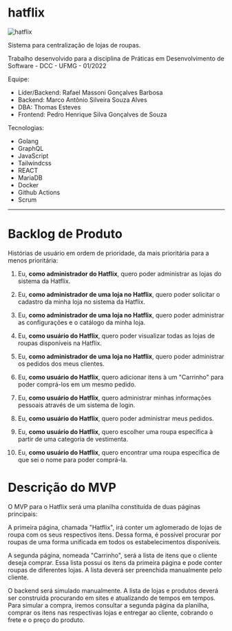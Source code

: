 # hatflix

![hatflix](https://user-images.githubusercontent.com/73971077/163252464-eb09a2fd-c548-4f00-819a-760ea9e56b1c.jpg)

Sistema para centralização de lojas de roupas.

Trabalho desenvolvido para a disciplina de Práticas em Desenvolvimento de Software - DCC - UFMG - 01/2022

Equipe:
  - Líder/Backend: Rafael Massoni Gonçalves Barbosa
  - Backend: Marco Antônio Silveira Souza Alves
  - DBA: Thomas Esteves
  - Frontend: Pedro Henrique Silva Gonçalves de Souza 

Tecnologias:
  - Golang
  - GraphQL
  - JavaScript
  - Tailwindcss
  - REACT
  - MariaDB
  - Docker
  - Github Actions
  - Scrum

----

# Backlog de Produto

Histórias de usuário em ordem de prioridade, da mais prioritária para a menos prioritária:

 
  1) Eu, **como administrador do Hatflix**, quero poder administrar as lojas do sistema da Hatflix.

  2) Eu, **como administrador de uma loja no Hatflix**, quero poder solicitar o cadastro da minha loja no sistema da Hatflix.

  3) Eu, **como administrador de uma loja no Hatflix**, quero poder administrar as configurações e o catálogo da minha loja.

  4) Eu, **como usuário do Hatflix**, quero poder visualizar todas as lojas de roupas disponíveis na Hatflix.

  5) Eu, **como administrador de uma loja no Hatflix**, quero poder administrar os pedidos dos meus clientes.

  6) Eu, **como usuário do Hatflix**, quero adicionar itens à um "Carrinho" para poder comprá-los em um mesmo pedido.

  7) Eu, **como usuário do Hatflix**, quero administrar minhas informações pessoais através de um sistema de login.

  8) Eu, **como usuário do Hatflix**, quero poder administrar meus pedidos.

  9) Eu, **como usuário do Hatflix**, quero escolher uma roupa específica à partir de uma categoria de vestimenta.

  10) Eu, **como usuário do Hatflix**, quero encontrar uma roupa específica de que sei o nome para poder comprá-la.


# Descrição do MVP

O MVP para o Hatflix será uma planilha constituída de duas páginas principais:

A primeira página, chamada "Hatflix", irá conter um aglomerado de lojas de roupa com os seus respectivos itens. Dessa forma, é possível procurar por roupas de uma forma unificada em todos os estabelecimentos disponíveis.

A segunda página, nomeada "Carrinho", será a lista de itens que o cliente deseja comprar. Essa lista possui os itens da primeira página e pode conter roupas de diferentes lojas. A lista deverá ser preenchida manualmente pelo cliente.

O backend será simulado manualmente. A lista de lojas e produtos deverá ser construída procurando em sites e atualizando de tempos em tempos. Para simular a compra, iremos consultar a segunda página da planilha, comprar os itens nas respectivas lojas e entregar ao cliente, cobrando o frete e o preço do produto.



